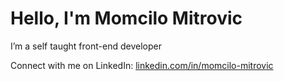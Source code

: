 # Hello, I'm Momcilo Mitrovic

I’m a self taught front-end developer

Connect with me on LinkedIn: [linkedin.com/in/momcilo-mitrovic](https://www.linkedin.com/in/momcilo-mitrovic-548849224/)
